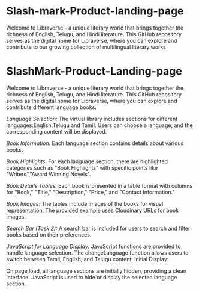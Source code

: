 # Slash-mark-Product-landing-page
Welcome to Libraverse - a unique literary world that brings together the richness of English, Telugu, and Hindi literature. This GitHub repository serves as the digital home for Libraverse, where you can explore and contribute to our growing collection of multilingual literary works
# SlashMark-Product-Landing-page

Welcome to Libraverse - a unique literary world that brings together the richness of English, Telugu, and Hindi literature. This GitHub repository serves as the digital home for Libraverse, where you can explore and contribute  different language books.

*Language Selection:*
The virtual library includes sections for different languages:English,Telugu and Tamil. Users can choose a language, and the corresponding content will be displayed.

*Book Information:*
Each language section contains details about various books. 

*Book Highlights:*
For each language section, there are highlighted categories such as "Book Highlights" with specific points like "Writers","Award Winning Novels".

*Book Details Tables:*
Each book is presented in a table format with columns for "Book," "Title," "Description," "Price," and "Contact Information." 

*Book Images:*
The tables include images of the books for visual representation. The provided example uses Cloudinary URLs for book images.

*Search Bar (Task 2):*
A search bar is included for users to search and filter books based on their preferences.

*JavaScript for Language Display:*
JavaScript functions are provided to handle language selection. The changeLanguage function allows users to switch between Tamil, English, and Telugu content.
Initial Display:

On page load, all language sections are initially hidden, providing a clean interface. JavaScript is used to hide or display the selected language section.

